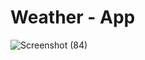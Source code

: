 # Weather - App


![Screenshot (84)](https://github.com/VamsiHanumantu/weather-APP/assets/108566661/d6ad9120-775c-4865-b153-cc004ae47506)
